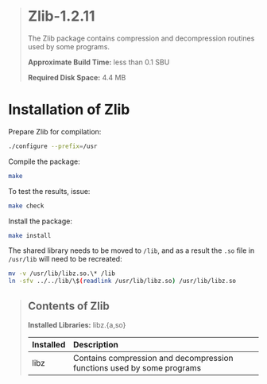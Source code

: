 > # Zlib-1.2.11
>
> The Zlib package contains compression and decompression routines used by some programs.
>
> **Approximate Build Time:** less than 0.1 SBU
>
> **Required Disk Space:** 4.4 MB

# Installation of Zlib

Prepare Zlib for compilation:

```sh
./configure --prefix=/usr
```

Compile the package:

```sh
make
```

To test the results, issue:

```sh
make check
```

Install the package:

```sh
make install
```

The shared library needs to be moved to `/lib`, and as a result the `.so` file in `/usr/lib` will need to be recreated:

```sh
mv -v /usr/lib/libz.so.\* /lib
ln -sfv ../../lib/\$(readlink /usr/lib/libz.so) /usr/lib/libz.so
```

> ## Contents of Zlib
>
> **Installed Libraries:** libz.{a,so}
>
> | Installed | Description                                                            |
> | :-------- | :--------------------------------------------------------------------- |
> | libz      | Contains compression and decompression functions used by some programs |
